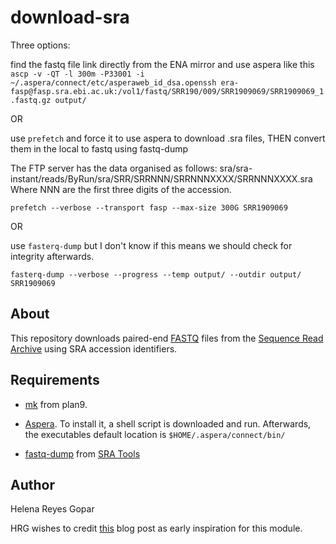 # download-sra #

Three options:

find the fastq file link directly from the ENA mirror and use aspera like this
`ascp -v -QT -l 300m -P33001 -i ~/.aspera/connect/etc/asperaweb_id_dsa.openssh era-fasp@fasp.sra.ebi.ac.uk:/vol1/fastq/SRR190/009/SRR1909069/SRR1909069_1.fastq.gz output/`

OR 

use `prefetch` and force it to use aspera to download .sra files, THEN convert them in the local to fastq using fastq-dump 

The FTP server has the data organised as follows:
sra/sra-instant/reads/ByRun/sra/SRR/SRRNNN/SRRNNNXXXX/SRRNNNXXXX.sra
Where NNN are the first three digits of the accession.


`prefetch --verbose --transport fasp --max-size 300G SRR1909069`

OR

use `fasterq-dump` but I don't know if this means we should check for integrity afterwards.

`fasterq-dump --verbose --progress --temp output/ --outdir output/ SRR1909069`


## About ##

This repository downloads paired-end [FASTQ](https://en.wikipedia.org/wiki/FASTQ_format) files from the 
[Sequence Read Archive](https://www.ncbi.nlm.nih.gov/sra) using SRA accession identifiers.




## Requirements ##

- [mk](https://9fans.github.io/plan9port/man/man1/mk.html) from plan9. 

- [Aspera](https://downloads.asperasoft.com/en/downloads/8?list "IBM Aspera Connect is an install-on-demand application that facilitates high-speed uploads and downloads with an Aspera transfer server"). To install it, a shell script is downloaded and run. Afterwards, the executables default location is `$HOME/.aspera/connect/bin/`

- [fastq-dump](https://ncbi.github.io/sra-tools/fastq-dump.html) from [SRA Tools](https://github.com/ncbi/sra-tools/wiki/Building-and-Installing-from-Source)


## Author ##

Helena Reyes Gopar

HRG wishes to credit [this](http://bioinfostar.com/2017/12/24/How-to-download-SRA-data-en/) blog post as early inspiration for this module.


